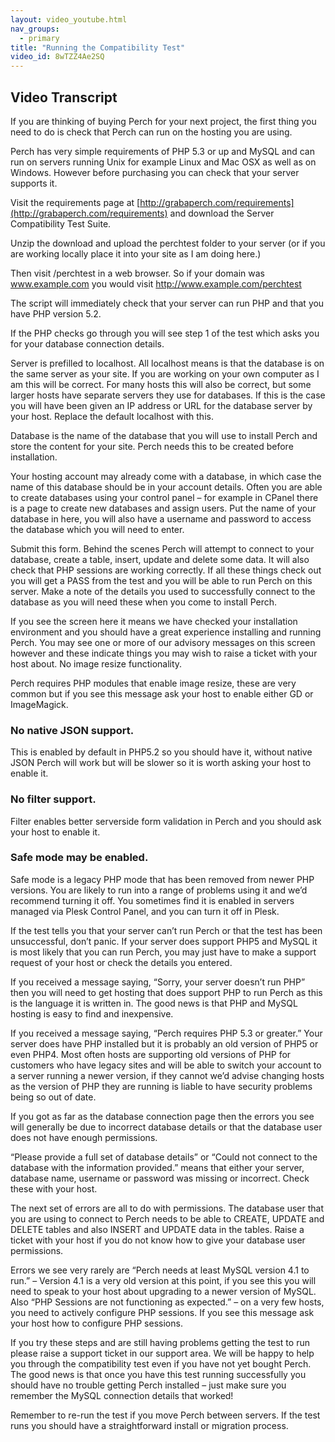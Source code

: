 ```yaml
---
layout: video_youtube.html
nav_groups:
  - primary
title: "Running the Compatibility Test"
video_id: 8wTZZ4Ae2SQ
---
```

## Video Transcript

If you are thinking of buying Perch for your next project, the first thing you need to do is check that Perch can run on the hosting you are using.

Perch has very simple requirements of PHP 5.3 or up and MySQL and can run on servers running Unix for example Linux and Mac OSX as well as on Windows. However before purchasing you can check that your server supports it.

Visit the requirements page at [http://grabaperch.com/requirements](http://grabaperch.com/requirements) and download the Server Compatibility Test Suite.

Unzip the download and upload the perchtest folder to your server (or if you are working locally place it into your site as I am doing here.)

Then visit /perchtest in a web browser. So if your domain was www.example.com you would visit http://www.example.com/perchtest

The script will immediately check that your server can run PHP and that you have PHP version 5.2.

If the PHP checks go through you will see step 1 of the test which asks you for your database connection details.

Server is prefilled to localhost. All localhost means is that the database is on the same server as your site. If you are working on your own computer as I am this will be correct. For many hosts this will also be correct, but some larger hosts have separate servers they use for databases. If this is the case you will have been given an IP address or URL for the database server by your host. Replace the default localhost with this.

Database is the name of the database that you will use to install Perch and store the content for your site. Perch needs this to be created before installation.

Your hosting account may already come with a database, in which case the name of this database should be in your account details. Often you are able to create databases using your control panel – for example in CPanel there is a page to create new databases and assign users. Put the name of your database in here, you will also have a username and password to access the database which you will need to enter.

Submit this form. Behind the scenes Perch will attempt to connect to your database, create a table, insert, update and delete some data. It will also check that PHP sessions are working correctly. If all these things check out you will get a PASS from the test and you will be able to run Perch on this server. Make a note of the details you used to successfully connect to the database as you will need these when you come to install Perch.

If you see the screen here it means we have checked your installation environment and you should have a great experience installing and running Perch. You may see one or more of our advisory messages on this screen however and these indicate things you may wish to raise a ticket with your host about.
No image resize functionality.

Perch requires PHP modules that enable image resize, these are very common but if you see this message ask your host to enable either GD or ImageMagick.

### No native JSON support.

This is enabled by default in PHP5.2 so you should have it, without native JSON Perch will work but will be slower so it is worth asking your host to enable it.

### No filter support.

Filter enables better serverside form validation in Perch and you should ask your host to enable it.

### Safe mode may be enabled.

Safe mode is a legacy PHP mode that has been removed from newer PHP versions. You are likely to run into a range of problems using it and we’d recommend turning it off. You sometimes find it is enabled in servers managed via Plesk Control Panel, and you can turn it off in Plesk.

If the test tells you that your server can’t run Perch or that the test has been unsuccessful, don’t panic. If your server does support PHP5 and MySQL it is most likely that you can run Perch, you may just have to make a support request of your host or check the details you entered.

If you received a message saying, “Sorry, your server doesn’t run PHP” then you will need to get hosting that does support PHP to run Perch as this is the language it is written in. The good news is that PHP and MySQL hosting is easy to find and inexpensive.

If you received a message saying, “Perch requires PHP 5.3 or greater.” Your server does have PHP installed but it is probably an old version of PHP5 or even PHP4. Most often hosts are supporting old versions of PHP for customers who have legacy sites and will be able to switch your account to a server running a newer version, if they cannot we’d advise changing hosts as the version of PHP they are running is liable to have security problems being so out of date.

If you got as far as the database connection page then the errors you see will generally be due to incorrect database details or that the database user does not have enough permissions.

“Please provide a full set of database details” or “Could not connect to the database with the information provided.” means that either your server, database name, username or password was missing or incorrect. Check these with your host.

The next set of errors are all to do with permissions. The database user that you are using to connect to Perch needs to be able to CREATE, UPDATE and DELETE tables and also INSERT and UPDATE data in the tables. Raise a ticket with your host if you do not know how to give your database user permissions.

Errors we see very rarely are “Perch needs at least MySQL version 4.1 to run.” – Version 4.1 is a very old version at this point, if you see this you will need to speak to your host about upgrading to a newer version of MySQL. Also “PHP Sessions are not functioning as expected.” – on a very few hosts, you need to actively configure PHP sessions. If you see this message ask your host how to configure PHP sessions.

If you try these steps and are still having problems getting the test to run please raise a support ticket in our support area. We will be happy to help you through the compatibility test even if you have not yet bought Perch. The good news is that once you have this test running successfully you should have no trouble getting Perch installed – just make sure you remember the MySQL connection details that worked!

Remember to re-run the test if you move Perch between servers. If the test runs you should have a straightforward install or migration process.

